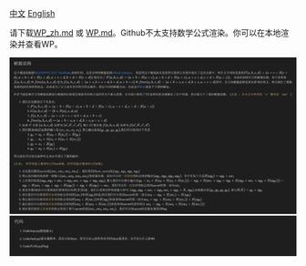 [中文](./README_zh.md) [English](./README.md)

请下载[WP_zh.md](WP_zh.md) 或 [WP.md](WP.md)。Github不太支持数学公式渲染。你可以在本地渲染并查看WP。

![avatar](./pic/sol_zh.jpg)
![avatar](./pic/code_zh.jpg)